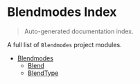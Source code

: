 # Blendmodes Index

> Auto-generated documentation index.

A full list of `Blendmodes` project modules.

- [Blendmodes](blendmodes/index.md#blendmodes)
    - [Blend](blendmodes/blend.md#blend)
    - [BlendType](blendmodes/blendtype.md#blendtype)
